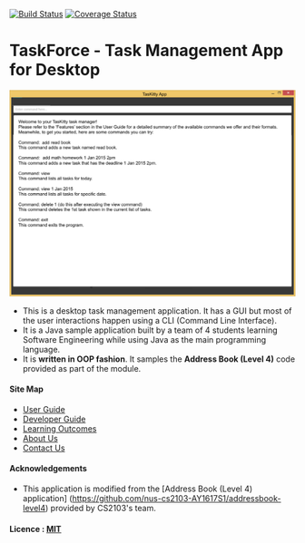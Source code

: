 [![Build Status](https://travis-ci.org/CS2103AUG2016-F10-C2/main.svg?branch=master)](https://travis-ci.org/CS2103AUG2016-F10-C2/main)
[![Coverage Status](https://coveralls.io/repos/github/CS2103AUG2016-F10-C2/main/badge.svg?branch=master)](https://coveralls.io/github/CS2103AUG2016-F10-C2/main?branch=master)

# TaskForce - Task Management App for Desktop

<img src="docs/images/Ui.png" width="600"><br>

* This is a desktop task management application. It has a GUI but most of the user interactions happen using 
  a CLI (Command Line Interface).
* It is a Java sample application built by a team of 4 students learning Software Engineering while using Java as 
  the main programming language. 
* It is **written in OOP fashion**. It samples the **Address Book (Level 4)** code provided as part of the module.


  
#### Site Map
* [User Guide](docs/UserGuide.md) 
* [Developer Guide](docs/DeveloperGuide.md) 
* [Learning Outcomes](docs/LearningOutcomes.md) 
* [About Us](docs/AboutUs.md)
* [Contact Us](docs/ContactUs.md)


#### Acknowledgements

* This application is modified from the [Address Book (Level 4) application]
  (https://github.com/nus-cs2103-AY1617S1/addressbook-level4) provided by CS2103's team.


#### Licence : [MIT](LICENSE)

